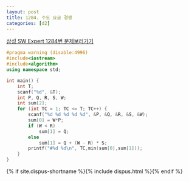 ```yaml
---
layout: post
title: 1284. 수도 요금 경쟁
categories: [d2]
---
```


[삼성 SW Expert 1284번 문제보러가기](https://swexpertacademy.com/main/code/problem/problemDetail.do?contestProbId=AV189xUaI8UCFAZN&categoryId=AV189xUaI8UCFAZN&categoryType=CODE)



```cpp
#pragma warning (disable:4996)
#include<iostream>
#include<algorithm>
using namespace std;

int main() {
	int T;
	scanf("%d", &T);
	int P, Q, R, S, W;
	int sum[2];
	for (int TC = 1; TC <= T; TC++) {
		scanf("%d %d %d %d %d", &P, &Q, &R, &S, &W);
		sum[0] = W*P;
		if (W < R)
			sum[1] = Q;
		else
			sum[1] = Q + (W - R) * S;
		printf("#%d %d\n", TC,min(sum[0],sum[1]));
	}
}
```



{% if site.dispus-shortname %}{% include dispus.html %}{% endif %}